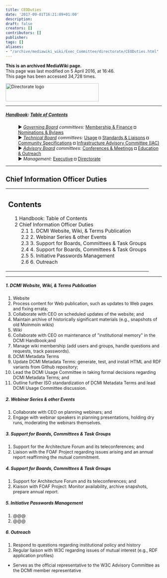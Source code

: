 ```yaml
---
title: CEODuties
date: '2017-09-01T16:21:09+01:00'
description: 
draft: false
creators: []
contributors: []
publisher: 
tags: []
aliases:
- "/archive/mediawiki_wiki/Exec_Committee/directorate/CEODuties.html"
---
```


 **This is an archived MediaWiki page.**  
This page was last modified on 5 April 2016, at 16:46.  
This page has been accessed 34,728 times.

[<img alt="Directorate logo" src="/archive/mediawiki_wiki/images/Directorate_Logo.png" width="300" height="58">](/archive/mediawiki_wiki/images/Directorate_Logo.png "Directorate logo")

* * *

##### [Handbook](/archive/mediawiki_wiki/DCMI_Handbook "DCMI Handbook"): [Table of Contents](/archive/mediawiki_wiki/DCMI_Handbook/ "DCMI Handbook") 
<dl>
<dd> ► <i><a href="/archive/mediawiki_wiki/DCMI_Governing_Board" title="DCMI Governing Board">Governing Board</a> committees:</i> <a href="/archive/mediawiki_wiki/DCMI_Governing_Board/finance" title="DCMI Governing Board/finance">Membership &amp; Finance</a> ◘ <a href="/archive/mediawiki_wiki/DCMI_Governing_Board/nominations" title="DCMI Governing Board/nominations">Nominations &amp; Bylaws</a> 
</dd>
<dd> ► <i><a href="/archive/mediawiki_wiki/DCMI_Technical_Board" title="DCMI Technical Board">Technical Board</a> committees:</i> <a href="/archive/mediawiki_wiki/DCMI_Technical_Board/usage" title="DCMI Technical Board/usage">Usage</a> ◘ <a href="/archive/mediawiki_wiki/DCMI_Technical_Board/standards" title="DCMI Technical Board/standards">Standards &amp; Liaisons</a> ◘ <a href="/archive/mediawiki_wiki/DCMI_Technical_Board/specifications" title="DCMI Technical Board/specifications">Community Specifications</a> ◘ <a href="/archive/mediawiki_wiki/DCMI_Technical_Board/infrastructure" title="DCMI Technical Board/infrastructure">Infrastructure Advisory Committee (IAC)</a>
</dd>
<dd> ► <i><a href="/archive/mediawiki_wiki/DCMI_Advisory_Board" title="DCMI Advisory Board">Advisory Board</a> committees:</i> <a href="/archive/mediawiki_wiki/DCMI_Advisory_Board/meetings" title="DCMI Advisory Board/meetings">Conferences &amp; Meetings</a> ◘ <a href="/archive/mediawiki_wiki/DCMI_Advisory_Board/documentation" title="DCMI Advisory Board/documentation">Education &amp; Outreach</a>
</dd>
<dd> ► <i>Management:</i> <a href="/archive/mediawiki_wiki/Exec_Committee" title="Exec Committee">Executive</a> ◘ <a href="/archive/mediawiki_wiki/Exec_Committee/directorate" title="Exec Committee/directorate">Directorate</a>
</dd>
</dl>

* * *

## Chief Information Officer Duties 
<table id="toc" class="toc">
  <tr>
    <td>
      <div id="toctitle">
        <h2>Contents</h2>
      </div>
      <ul>
        <li class="toclevel-1"><a href="#Handbook:_Table_of_Contents"><span class="tocnumber">1</span> <span class="toctext">Handbook: Table of Contents</span></a></li>
        <li class="toclevel-1 tocsection-1">
          <a href="#Chief_Information_Officer_Duties"><span class="tocnumber">2</span> <span class="toctext">Chief Information Officer Duties</span></a>
          <ul>
            <li class="toclevel-2 tocsection-2"><a href="#1._DCMI_Website.2C_Wiki.2C_.26_Terms_Publication"><span class="tocnumber">2.1</span> <span class="toctext">1. DCMI Website, Wiki, &amp; Terms Publication</span></a></li>
            <li class="toclevel-2 tocsection-3"><a href="#2._Webinar_Series_.26_other_Events"><span class="tocnumber">2.2</span> <span class="toctext">2. Webinar Series &amp; other Events</span></a></li>
            <li class="toclevel-2 tocsection-4"><a href="#3._Support_for_Boards.2C_Committees_.26_Task_Groups"><span class="tocnumber">2.3</span> <span class="toctext">3. Support for Boards, Committees &amp; Task Groups</span></a></li>
            <li class="toclevel-2 tocsection-5"><a href="#4._Support_for_Boards.2C_Committees_.26_Task_Groups"><span class="tocnumber">2.4</span> <span class="toctext">4. Support for Boards, Committees &amp; Task Groups</span></a></li>
            <li class="toclevel-2 tocsection-6"><a href="#5._Initiative_Passwords_Management"><span class="tocnumber">2.5</span> <span class="toctext">5. Initiative Passwords Management</span></a></li>
            <li class="toclevel-2 tocsection-7"><a href="#6._Outreach"><span class="tocnumber">2.6</span> <span class="toctext">6. Outreach</span></a></li>
          </ul>
        </li>
      </ul>
    </td>
  </tr>
</table>


* * *

##### 1. DCMI Website, Wiki, & Terms Publication 

1. Website
  1. Process content for Web publication, such as updates to Web pages and fixing errata;
  2. Collaborate with CEO on scheduled updates of the website; and
  3. Maintain archive of historically significant materials (e.g., snapshots of old Moinmoin wikis)
2. Wiki
  1. Collaborate with CEO on maintenance of "institutional memory" in the DCMI Handbook;and
  2. Manage wiki membership (add users and groups, handle questions and requests, track passwords).
3. DCMI Metadata Terms
  1. Update DCMI Metadata Terms: generate, test, and install HTML and RDF variants from Github repository;
  2. Lead the DCMI Usage Committee in taking formal decisions regarding DCMI Metadata Terms; and
  3. Outline further ISO standardization of DCMI Metadata Terms and lead DCMI Usage Committee discussion.

##### 2. Webinar Series & other Events 

1. Collaborate with CEO on planning webinars; and
2. Engage with webinar speakers in planning presentations, holding dry runs, moderating the webinars themselves.

##### 3. Support for Boards, Committees & Task Groups 

1. Support for the Architecture Forum and its teleconferences; and
2. Liaison with the FOAF Project regarding issues arising and an annual report reaffirming the mutual commitment.

##### 4. Support for Boards, Committees & Task Groups 

1. Support for Architecture Forum and its teleconferences; and
2. Kiaison with FOAF Project: Monitor availability, archive snapshots, prepare annual report.

##### 5. Initiative Passwords Management 

1. @@@
  1. @@@

##### 6. Outreach 

1. Respond to questions regarding institutional policy and history
2. Regular liaison with W3C regarding issues of mutual interest (e.g., RDF application profiles)
  - Serves as the official representative to the W3C Advisory Committee as the DCMI member representative

